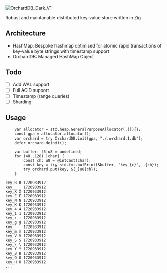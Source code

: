 
![OrchardDB_Dark_V1](https://github.com/user-attachments/assets/516a5f4f-c107-45a6-b597-ea680b5165f6)


Robust and maintanable distributed key-value store written in Zig
## Architecture

- HashMap: Bespoke hashmap optimised for atomic rapid transactions of key-value byte strings with timestamp support
- OrchardDB: Managed HashMap Object

## Todo

- [ ] Add WAL support
- [ ] Full ACID support
- [ ] Timestamp (range queries)
- [ ] Sharding

## Usage

```
    var allocator = std.heap.GeneralPurposeAllocator(.{}){};
    const gpa = allocator.allocator();
    var orchard = try OrchardDB.init(gpa, "./.orchard.1.db");
    defer orchard.deinit();

    var buffer: [5]u8 = undefined;
    for (48..128) |char| {
        const ch: u8 = @intCast(char);
        const key = try std.fmt.bufPrint(&buffer, "key_{c}", .{ch});
        try orchard.put(key, &[_]u8{ch});
    }

```

```
key_R R 1720933912
key__ _ 1720933912
key_X X 1720933912
key_E E 1720933912
key_N N 1720933912
key_K K 1720933912
key_4 4 1720933912
key_1 1 1720933912
key_: : 1720933912
key_g g 1720933912
key_` ` 1720933912
key_m m 1720933912
key_V V 1720933912
key_S S 1720933912
key_\ \ 1720933912
key_Y Y 1720933912
key_B B 1720933912
key_O O 1720933912
key_H H 1720933912
...

```

